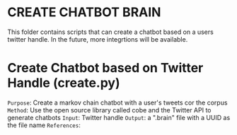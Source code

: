 # CREATE CHATBOT BRAIN

This folder contains scripts that can create a chatbot based on a users twitter
handle. In the future, more integrtions will be available.

# Create Chatbot based on Twitter Handle (create.py)

`Purpose`: Create a markov chain chatbot with a user's tweets cor the corpus
`Method`: Use the open source library called cobe and the Twitter API to 
generate chatbots
`Input`: Twitter handle
`Output`: a ".brain" file with a UUID as the file name 
`References`:
